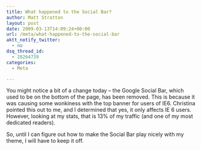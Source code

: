```yaml
---
title: What happened to the Social Bar?
author: Matt Stratton
layout: post
date: 2009-03-13T14:09:24+00:00
url: /meta/what-happened-to-the-social-bar
aktt_notify_twitter:
  - no
dsq_thread_id:
  - 28264739
categories:
  - Meta

---
```

You might notice a bit of a change today &#8211; the Google Social Bar, which used to be on the bottom of the page, has been removed. This is because it was causing some wonkiness with the top banner for users of IE6. Christina pointed this out to me, and I determined that yes, it only affects IE 6 users. However, looking at my stats, that is 13% of my traffic (and one of my most dedicated readers).

So, until I can figure out how to make the Social Bar play nicely with my theme, I will have to keep it off.